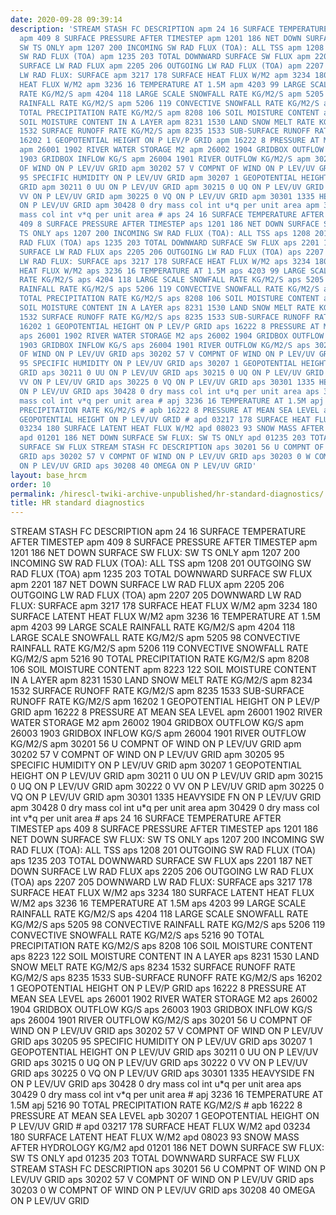 ```yaml
---
date: 2020-09-28 09:39:14
description: 'STREAM STASH FC DESCRIPTION apm 24 16 SURFACE TEMPERATURE AFTER TIMESTEP
  apm 409 8 SURFACE PRESSURE AFTER TIMESTEP apm 1201 186 NET DOWN SURFACE SW FLUX:
  SW TS ONLY apm 1207 200 INCOMING SW RAD FLUX (TOA): ALL TSS apm 1208 201 OUTGOING
  SW RAD FLUX (TOA) apm 1235 203 TOTAL DOWNWARD SURFACE SW FLUX apm 2201 187 NET DOWN
  SURFACE LW RAD FLUX apm 2205 206 OUTGOING LW RAD FLUX (TOA) apm 2207 205 DOWNWARD
  LW RAD FLUX: SURFACE apm 3217 178 SURFACE HEAT FLUX W/M2 apm 3234 180 SURFACE LATENT
  HEAT FLUX W/M2 apm 3236 16 TEMPERATURE AT 1.5M apm 4203 99 LARGE SCALE RAINFALL
  RATE KG/M2/S apm 4204 118 LARGE SCALE SNOWFALL RATE KG/M2/S apm 5205 98 CONVECTIVE
  RAINFALL RATE KG/M2/S apm 5206 119 CONVECTIVE SNOWFALL RATE KG/M2/S apm 5216 90
  TOTAL PRECIPITATION RATE KG/M2/S apm 8208 106 SOIL MOISTURE CONTENT apm 8223 122
  SOIL MOISTURE CONTENT IN A LAYER apm 8231 1530 LAND SNOW MELT RATE KG/M2/S apm 8234
  1532 SURFACE RUNOFF RATE KG/M2/S apm 8235 1533 SUB-SURFACE RUNOFF RATE KG/M2/S apm
  16202 1 GEOPOTENTIAL HEIGHT ON P LEV/P GRID apm 16222 8 PRESSURE AT MEAN SEA LEVEL
  apm 26001 1902 RIVER WATER STORAGE M2 apm 26002 1904 GRIDBOX OUTFLOW KG/S apm 26003
  1903 GRIDBOX INFLOW KG/S apm 26004 1901 RIVER OUTFLOW KG/M2/S apm 30201 56 U COMPNT
  OF WIND ON P LEV/UV GRID apm 30202 57 V COMPNT OF WIND ON P LEV/UV GRID apm 30205
  95 SPECIFIC HUMIDITY ON P LEV/UV GRID apm 30207 1 GEOPOTENTIAL HEIGHT ON P LEV/UV
  GRID apm 30211 0 UU ON P LEV/UV GRID apm 30215 0 UQ ON P LEV/UV GRID apm 30222 0
  VV ON P LEV/UV GRID apm 30225 0 VQ ON P LEV/UV GRID apm 30301 1335 HEAVYSIDE FN
  ON P LEV/UV GRID apm 30428 0 dry mass col int u*q per unit area apm 30429 0 dry
  mass col int v*q per unit area # aps 24 16 SURFACE TEMPERATURE AFTER TIMESTEP aps
  409 8 SURFACE PRESSURE AFTER TIMESTEP aps 1201 186 NET DOWN SURFACE SW FLUX: SW
  TS ONLY aps 1207 200 INCOMING SW RAD FLUX (TOA): ALL TSS aps 1208 201 OUTGOING SW
  RAD FLUX (TOA) aps 1235 203 TOTAL DOWNWARD SURFACE SW FLUX aps 2201 187 NET DOWN
  SURFACE LW RAD FLUX aps 2205 206 OUTGOING LW RAD FLUX (TOA) aps 2207 205 DOWNWARD
  LW RAD FLUX: SURFACE aps 3217 178 SURFACE HEAT FLUX W/M2 aps 3234 180 SURFACE LATENT
  HEAT FLUX W/M2 aps 3236 16 TEMPERATURE AT 1.5M aps 4203 99 LARGE SCALE RAINFALL
  RATE KG/M2/S aps 4204 118 LARGE SCALE SNOWFALL RATE KG/M2/S aps 5205 98 CONVECTIVE
  RAINFALL RATE KG/M2/S aps 5206 119 CONVECTIVE SNOWFALL RATE KG/M2/S aps 5216 90
  TOTAL PRECIPITATION RATE KG/M2/S aps 8208 106 SOIL MOISTURE CONTENT aps 8223 122
  SOIL MOISTURE CONTENT IN A LAYER aps 8231 1530 LAND SNOW MELT RATE KG/M2/S aps 8234
  1532 SURFACE RUNOFF RATE KG/M2/S aps 8235 1533 SUB-SURFACE RUNOFF RATE KG/M2/S aps
  16202 1 GEOPOTENTIAL HEIGHT ON P LEV/P GRID aps 16222 8 PRESSURE AT MEAN SEA LEVEL
  aps 26001 1902 RIVER WATER STORAGE M2 aps 26002 1904 GRIDBOX OUTFLOW KG/S aps 26003
  1903 GRIDBOX INFLOW KG/S aps 26004 1901 RIVER OUTFLOW KG/M2/S aps 30201 56 U COMPNT
  OF WIND ON P LEV/UV GRID aps 30202 57 V COMPNT OF WIND ON P LEV/UV GRID aps 30205
  95 SPECIFIC HUMIDITY ON P LEV/UV GRID aps 30207 1 GEOPOTENTIAL HEIGHT ON P LEV/UV
  GRID aps 30211 0 UU ON P LEV/UV GRID aps 30215 0 UQ ON P LEV/UV GRID aps 30222 0
  VV ON P LEV/UV GRID aps 30225 0 VQ ON P LEV/UV GRID aps 30301 1335 HEAVYSIDE FN
  ON P LEV/UV GRID aps 30428 0 dry mass col int u*q per unit area aps 30429 0 dry
  mass col int v*q per unit area # apj 3236 16 TEMPERATURE AT 1.5M apj 5216 90 TOTAL
  PRECIPITATION RATE KG/M2/S # apb 16222 8 PRESSURE AT MEAN SEA LEVEL apb 30207 1
  GEOPOTENTIAL HEIGHT ON P LEV/UV GRID # apd 03217 178 SURFACE HEAT FLUX W/M2 apd
  03234 180 SURFACE LATENT HEAT FLUX W/M2 apd 08023 93 SNOW MASS AFTER HYDROLOGY KG/M2
  apd 01201 186 NET DOWN SURFACE SW FLUX: SW TS ONLY apd 01235 203 TOTAL DOWNWARD
  SURFACE SW FLUX STREAM STASH FC DESCRIPTION aps 30201 56 U COMPNT OF WIND ON P LEV/UV
  GRID aps 30202 57 V COMPNT OF WIND ON P LEV/UV GRID aps 30203 0 W COMPNT OF WIND
  ON P LEV/UV GRID aps 30208 40 OMEGA ON P LEV/UV GRID'
layout: base_hrcm
order: 10
permalink: /hirescl-twiki-archive-unpublished/hr-standard-diagnostics/
title: HR standard diagnostics
---
```


<p>STREAM STASH FC DESCRIPTION apm 24 16 SURFACE TEMPERATURE AFTER TIMESTEP apm 409 8 SURFACE PRESSURE AFTER TIMESTEP apm 1201 186 NET DOWN SURFACE SW FLUX: SW TS ONLY apm 1207 200 INCOMING SW RAD FLUX (TOA): ALL TSS apm 1208 201 OUTGOING SW RAD FLUX (TOA) apm 1235 203 TOTAL DOWNWARD SURFACE SW FLUX apm 2201 187 NET DOWN SURFACE LW RAD FLUX apm 2205 206 OUTGOING LW RAD FLUX (TOA) apm 2207 205 DOWNWARD LW RAD FLUX: SURFACE apm 3217 178 SURFACE HEAT FLUX W/M2 apm 3234 180 SURFACE LATENT HEAT FLUX W/M2 apm 3236 16 TEMPERATURE AT 1.5M apm 4203 99 LARGE SCALE RAINFALL RATE KG/M2/S apm 4204 118 LARGE SCALE SNOWFALL RATE KG/M2/S apm 5205 98 CONVECTIVE RAINFALL RATE KG/M2/S apm 5206 119 CONVECTIVE SNOWFALL RATE KG/M2/S apm 5216 90 TOTAL PRECIPITATION RATE KG/M2/S apm 8208 106 SOIL MOISTURE CONTENT apm 8223 122 SOIL MOISTURE CONTENT IN A LAYER apm 8231 1530 LAND SNOW MELT RATE KG/M2/S apm 8234 1532 SURFACE RUNOFF RATE KG/M2/S apm 8235 1533 SUB-SURFACE RUNOFF RATE KG/M2/S apm 16202 1 GEOPOTENTIAL HEIGHT ON P LEV/P GRID apm 16222 8 PRESSURE AT MEAN SEA LEVEL apm 26001 1902 RIVER WATER STORAGE M2 apm 26002 1904 GRIDBOX OUTFLOW KG/S apm 26003 1903 GRIDBOX INFLOW KG/S apm 26004 1901 RIVER OUTFLOW KG/M2/S apm 30201 56 U COMPNT OF WIND ON P LEV/UV GRID apm 30202 57 V COMPNT OF WIND ON P LEV/UV GRID apm 30205 95 SPECIFIC HUMIDITY ON P LEV/UV GRID apm 30207 1 GEOPOTENTIAL HEIGHT ON P LEV/UV GRID apm 30211 0 UU ON P LEV/UV GRID apm 30215 0 UQ ON P LEV/UV GRID apm 30222 0 VV ON P LEV/UV GRID apm 30225 0 VQ ON P LEV/UV GRID apm 30301 1335 HEAVYSIDE FN ON P LEV/UV GRID apm 30428 0 dry mass col int u*q per unit area apm 30429 0 dry mass col int v*q per unit area # aps 24 16 SURFACE TEMPERATURE AFTER TIMESTEP aps 409 8 SURFACE PRESSURE AFTER TIMESTEP aps 1201 186 NET DOWN SURFACE SW FLUX: SW TS ONLY aps 1207 200 INCOMING SW RAD FLUX (TOA): ALL TSS aps 1208 201 OUTGOING SW RAD FLUX (TOA) aps 1235 203 TOTAL DOWNWARD SURFACE SW FLUX aps 2201 187 NET DOWN SURFACE LW RAD FLUX aps 2205 206 OUTGOING LW RAD FLUX (TOA) aps 2207 205 DOWNWARD LW RAD FLUX: SURFACE aps 3217 178 SURFACE HEAT FLUX W/M2 aps 3234 180 SURFACE LATENT HEAT FLUX W/M2 aps 3236 16 TEMPERATURE AT 1.5M aps 4203 99 LARGE SCALE RAINFALL RATE KG/M2/S aps 4204 118 LARGE SCALE SNOWFALL RATE KG/M2/S aps 5205 98 CONVECTIVE RAINFALL RATE KG/M2/S aps 5206 119 CONVECTIVE SNOWFALL RATE KG/M2/S aps 5216 90 TOTAL PRECIPITATION RATE KG/M2/S aps 8208 106 SOIL MOISTURE CONTENT aps 8223 122 SOIL MOISTURE CONTENT IN A LAYER aps 8231 1530 LAND SNOW MELT RATE KG/M2/S aps 8234 1532 SURFACE RUNOFF RATE KG/M2/S aps 8235 1533 SUB-SURFACE RUNOFF RATE KG/M2/S aps 16202 1 GEOPOTENTIAL HEIGHT ON P LEV/P GRID aps 16222 8 PRESSURE AT MEAN SEA LEVEL aps 26001 1902 RIVER WATER STORAGE M2 aps 26002 1904 GRIDBOX OUTFLOW KG/S aps 26003 1903 GRIDBOX INFLOW KG/S aps 26004 1901 RIVER OUTFLOW KG/M2/S aps 30201 56 U COMPNT OF WIND ON P LEV/UV GRID aps 30202 57 V COMPNT OF WIND ON P LEV/UV GRID aps 30205 95 SPECIFIC HUMIDITY ON P LEV/UV GRID aps 30207 1 GEOPOTENTIAL HEIGHT ON P LEV/UV GRID aps 30211 0 UU ON P LEV/UV GRID aps 30215 0 UQ ON P LEV/UV GRID aps 30222 0 VV ON P LEV/UV GRID aps 30225 0 VQ ON P LEV/UV GRID aps 30301 1335 HEAVYSIDE FN ON P LEV/UV GRID aps 30428 0 dry mass col int u*q per unit area aps 30429 0 dry mass col int v*q per unit area # apj 3236 16 TEMPERATURE AT 1.5M apj 5216 90 TOTAL PRECIPITATION RATE KG/M2/S # apb 16222 8 PRESSURE AT MEAN SEA LEVEL apb 30207 1 GEOPOTENTIAL HEIGHT ON P LEV/UV GRID # apd 03217 178 SURFACE HEAT FLUX W/M2 apd 03234 180 SURFACE LATENT HEAT FLUX W/M2 apd 08023 93 SNOW MASS AFTER HYDROLOGY KG/M2 apd 01201 186 NET DOWN SURFACE SW FLUX: SW TS ONLY apd 01235 203 TOTAL DOWNWARD SURFACE SW FLUX STREAM STASH FC DESCRIPTION aps 30201 56 U COMPNT OF WIND ON P LEV/UV GRID aps 30202 57 V COMPNT OF WIND ON P LEV/UV GRID aps 30203 0 W COMPNT OF WIND ON P LEV/UV GRID aps 30208 40 OMEGA ON P LEV/UV GRID</p>
